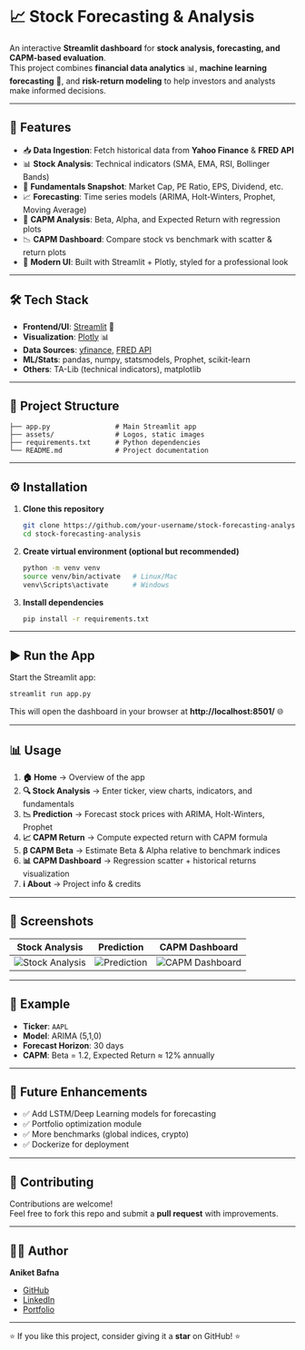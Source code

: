 # 📈 Stock Forecasting & Analysis

An interactive **Streamlit dashboard** for **stock analysis, forecasting, and CAPM-based evaluation**.  
This project combines **financial data analytics** 📊, **machine learning forecasting** 🤖, and **risk-return modeling** to help investors and analysts make informed decisions.  

---

## 🚀 Features

- 📥 **Data Ingestion**: Fetch historical data from **Yahoo Finance** & **FRED API**  
- 📊 **Stock Analysis**: Technical indicators (SMA, EMA, RSI, Bollinger Bands)  
- 📑 **Fundamentals Snapshot**: Market Cap, PE Ratio, EPS, Dividend, etc.  
- 📈 **Forecasting**: Time series models (ARIMA, Holt-Winters, Prophet, Moving Average)  
- 🧮 **CAPM Analysis**: Beta, Alpha, and Expected Return with regression plots  
- 📉 **CAPM Dashboard**: Compare stock vs benchmark with scatter & return plots  
- 🎨 **Modern UI**: Built with Streamlit + Plotly, styled for a professional look  

---

## 🛠️ Tech Stack

- **Frontend/UI**: [Streamlit](https://streamlit.io/) 🚀  
- **Visualization**: [Plotly](https://plotly.com/python/) 📊  
- **Data Sources**: [yfinance](https://pypi.org/project/yfinance/), [FRED API](https://fred.stlouisfed.org/)  
- **ML/Stats**: pandas, numpy, statsmodels, Prophet, scikit-learn  
- **Others**: TA-Lib (technical indicators), matplotlib  

---

## 📂 Project Structure

```
├── app.py                # Main Streamlit app
├── assets/               # Logos, static images
├── requirements.txt      # Python dependencies
└── README.md             # Project documentation
```

---

## ⚙️ Installation

1. **Clone this repository**
   ```bash
   git clone https://github.com/your-username/stock-forecasting-analysis.git
   cd stock-forecasting-analysis
   ```

2. **Create virtual environment (optional but recommended)**
   ```bash
   python -m venv venv
   source venv/bin/activate   # Linux/Mac
   venv\Scripts\activate      # Windows
   ```

3. **Install dependencies**
   ```bash
   pip install -r requirements.txt
   ```

---

## ▶️ Run the App

Start the Streamlit app:

```bash
streamlit run app.py
```

This will open the dashboard in your browser at **http://localhost:8501/** 🌐  

---

## 📊 Usage

1. **🏠 Home** → Overview of the app  
2. **🔍 Stock Analysis** → Enter ticker, view charts, indicators, and fundamentals  
3. **📉 Prediction** → Forecast stock prices with ARIMA, Holt-Winters, Prophet  
4. **📈 CAPM Return** → Compute expected return with CAPM formula  
5. **β CAPM Beta** → Estimate Beta & Alpha relative to benchmark indices  
6. **📊 CAPM Dashboard** → Regression scatter + historical returns visualization  
7. **ℹ️ About** → Project info & credits  

---

## 📸 Screenshots

| Stock Analysis | Prediction | CAPM Dashboard |
|----------------|------------|----------------|
| ![Stock Analysis](assets/stock_analysis.png) | ![Prediction](assets/prediction.png) | ![CAPM Dashboard](assets/capm_dashboard.png) |

---

## 🧮 Example

- **Ticker**: `AAPL`  
- **Model**: ARIMA (5,1,0)  
- **Forecast Horizon**: 30 days  
- **CAPM**: Beta = 1.2, Expected Return ≈ 12% annually  

---

## 📌 Future Enhancements

- ✅ Add LSTM/Deep Learning models for forecasting  
- ✅ Portfolio optimization module  
- ✅ More benchmarks (global indices, crypto)  
- ✅ Dockerize for deployment  

---

## 🤝 Contributing

Contributions are welcome!  
Feel free to fork this repo and submit a **pull request** with improvements.  


---

## 👨‍💻 Author

**Aniket Bafna**  
- [GitHub](https://github.com/AniketBafna)  
- [LinkedIn](https://linkedin.com/in/aniket-bafna/)  
- [Portfolio](https://www.datascienceportfol.io/aniketbafna)  

---

⭐ If you like this project, consider giving it a **star** on GitHub! ⭐
